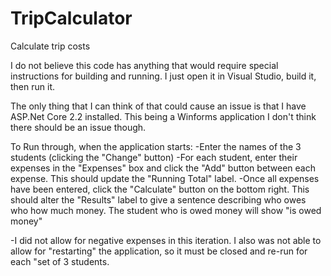 # TripCalculator
Calculate trip costs

I do not believe this code has anything that would require special instructions for building and running.  I just open it in Visual Studio, build it, then run it.

The only thing that I can think of that could cause an issue is that I have ASP.Net Core 2.2 installed.  This being a Winforms application I don't think there should be an issue though.

To Run through, when the application starts: 
-Enter the names of the 3 students (clicking the "Change" button)
-For each student, enter their expenses in the "Expenses" box and click the "Add" button between each expense.  This should update the "Running Total" label.
-Once all expenses have been entered, click the "Calculate" button on the bottom right.  This should alter the "Results" label to give a sentence describing who owes who how much money.  The student who is owed money will show "is owed money"

-I did not allow for negative expenses in this iteration.  I also was not able to allow for "restarting" the application, so it must be closed and re-run for each "set of 3 students.
